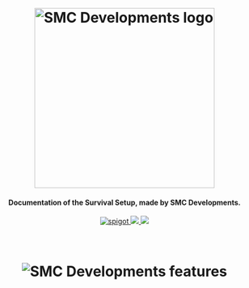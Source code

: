 <h1 align="center">
  <br>
    <img src="https://i.imgur.com/ahNLaJc.png" alt="SMC Developments logo" width="356">
  <br>
</h1>

<h4 align="center">Documentation of the Survival Setup, made by SMC Developments.</h4>

<p align="center">
    <a href="https://www.smcdevelopments.com/survival-setup">
        <img alt="spigot" src="https://img.shields.io/badge/SMC Developments-Survival Setup-red?style=for-the-badge"/>
    </a>
    <a href="https://documentation.smcdevelopments.com/" alt="Docs (gitbook)">
        <img src="https://img.shields.io/badge/docs-gitbook-red?style=for-the-badge"/>
    </a>
    <a href="https://discord.gg/HZ34arJe8H" alt="Discord">
        <img src="https://img.shields.io/discord/709420003165863936?label=discord&style=for-the-badge&color=red"/>
    </a>
</p>

<h1 align="center">
  <br>
    <img src="https://i.imgur.com/H0aOILQ.png" alt="SMC Developments features">
  <br>
</h1>
